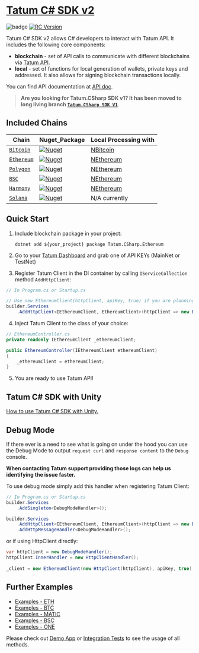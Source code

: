 # [Tatum C# SDK v2](http://tatum.io/)

![badge](https://img.shields.io/endpoint?url=https://gist.githubusercontent.com/Smrecz/7c96c30e8017c8dfb57b88e323f8114b/raw/csharp-sdk-test-summary.json)
[![RC Version](https://github.com/tatumio/tatum-csharp/actions/workflows/developRelease.yml/badge.svg?branch=develop)](https://github.com/tatumio/tatum-csharp/actions/workflows/dotnet.yml)

Tatum C# SDK v2 allows C# developers to interact with Tatum API. It includes the following core components:

- **blockchain** - set of API calls to communicate with different blockchains via <a href="https://tatum.io" target="_blank">Tatum API</a>.
- **local** - set of functions for local generation of wallets, private keys and addressed. It also allows for signing blockchain transactions locally.

You can find API documentation at [API doc](https://tatum.io/apidoc).

> **Are you looking for Tatum.CSharp SDK v1? It has been moved to long living branch [`Tatum.CSharp SDK V1`](https://github.com/tatumio/tatum-csharp/tree/v1)**.

## Included Chains

| Chain                             | Nuget_Package                                                                                                                                  | Local Processing with                               |
|-----------------------------------|------------------------------------------------------------------------------------------------------------------------------------------------|-----------------------------------------------------|
| [`Bitcoin`](Bitcoin)              | <a href="https://www.nuget.org/packages/Tatum.CSharp.Bitcoin"><img alt="Nuget" src="https://buildstats.info/nuget/Tatum.CSharp.Bitcoin"></a>   | [NBitcoin](https://github.com/MetacoSA/NBitcoin)    |
| [`Ethereum`](Ethereum)            | <a href="https://www.nuget.org/packages/Tatum.CSharp.Ethereum"><img alt="Nuget" src="https://buildstats.info/nuget/Tatum.CSharp.Ethereum"></a> | [NEthereum](https://github.com/Nethereum/Nethereum) |
| [`Polygon`](Polygon)              | <a href="https://www.nuget.org/packages/Tatum.CSharp.Polygon"><img alt="Nuget" src="https://buildstats.info/nuget/Tatum.CSharp.Polygon"></a>   | [NEthereum](https://github.com/Nethereum/Nethereum) |
| [`BSC`](Bsc)                      | <a href="https://www.nuget.org/packages/Tatum.CSharp.Bsc"><img alt="Nuget" src="https://buildstats.info/nuget/Tatum.CSharp.Bsc"></a>           | [NEthereum](https://github.com/Nethereum/Nethereum) |
| [`Harmony`](Harmony) | <a href="https://www.nuget.org/packages/Tatum.CSharp.Harmony"><img alt="Nuget" src="https://buildstats.info/nuget/Tatum.CSharp.Harmony"></a>           | [NEthereum](https://github.com/Nethereum/Nethereum) |
| [`Solana`](Solana)   | <a href="https://www.nuget.org/packages/Tatum.CSharp.Solana"><img alt="Nuget" src="https://buildstats.info/nuget/Tatum.CSharp.Solana"></a>           | N/A currently                                       |

## Quick Start

1. Include blockchain package in your project:

   `dotnet add ${your_project} package Tatum.CSharp.Ethereum`

2. Go to your [Tatum Dashboard](https://dashboard.tatum.io) and grab one of API KEYs (MainNet or TestNet)

3. Register Tatum Client in the DI container by calling `IServiceCollection` method `AddHttpClient`:

```cs
// In Program.cs or Startup.cs

// Use new EthereumClient(httpClient, apiKey, true) if you are planning to use local functions targetted at testnet.
builder.Services
    .AddHttpClient<IEthereumClient, EthereumClient>(httpClient => new EthereumClient(httpClient, apiKey));
```
4. Inject Tatum Client to the class of your choice:

```cs
// EthereumController.cs
private readonly IEthereumClient _ethereumClient;

public EthereumController(IEthereumClient ethereumClient)
{
    _ethereumClient = ethereumClient;
}
```

5. You are ready to use Tatum API!

## Tatum C# SDK with **Unity**

[How to use Tatum C# SDK with Unity.](Unity/README.md)

## Debug Mode

If there ever is a need to see what is going on under the hood you can use the Debug Mode to output `request curl` and `response content` to the `Debug` console.

**When contacting Tatum support providing those logs can help us identifying the issue faster.**

To use debug mode simply add this handler when registering Tatum Client:
```cs
// In Program.cs or Startup.cs
builder.Services
    .AddSingleton<DebugModeHandler>();

builder.Services
    .AddHttpClient<IEthereumClient, EthereumClient>(httpClient => new EthereumClient(httpClient, apiKey))
    .AddHttpMessageHandler<DebugModeHandler>();
```

or if using HttpClient directly:
```cs
var httpClient = new DebugModeHandler();
httpClient.InnerHandler = new HttpClientHandler();
        
_client = new EthereumClient(new HttpClient(httpClient), apiKey, true);
```

## Further Examples

- [Examples - ETH](Examples/Ethereum/ETH_Examples.md)
- [Examples - BTC](Examples/Bitcoin/BTC_Examples.md)
- [Examples - MATIC](Examples/Polygon/MATIC_Examples.md)
- [Examples - BSC](Examples/BSC/BSC_Examples.md)
- [Examples - ONE](Examples/Harmony/ONE_Examples.md)

Please check out [Demo App](Tatum.CSharp.Demo) or [Integration Tests](https://github.com/tatumio/tatum-csharp/tree/develop/Tatum.CSharp.Ethereum.Tests.Integration) to see the usage of all methods.
